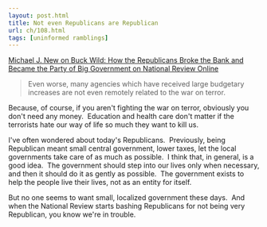 ```yaml
---
layout: post.html
title: Not even Republicans are Republican
url: ch/108.html
tags: [uninformed ramblings]
---
```

[Michael J. New on Buck Wild: How the Republicans Broke the Bank and Became the Party of Big Government on National Review Online](http://article.nationalreview.com/?q=YzQwYmUyNjYxMGEzMDVmNjgyYjcyZDQ0NDdhYmZmYzQ=)

> Even worse, many agencies which have received large budgetary increases are not even remotely related to the war on terror.

Because, of course, if you aren't fighting the war on terror, obviously you don't need any money.  Education and health care don't matter if the terrorists hate our way of life so much they want to kill us.

I've often wondered about today's Republicans.  Previously, being Republican meant small central government, lower taxes, let the local governments take care of as much as possible.  I think that, in general, is a good idea.  The government should step into our lives only when necessary, and then it should do it as gently as possible.  The government exists to help the people live their lives, not as an entity for itself.

But no one seems to want small, localized government these days.  And when the National Review starts bashing Republicans for not being very Republican, you know we're in trouble.

